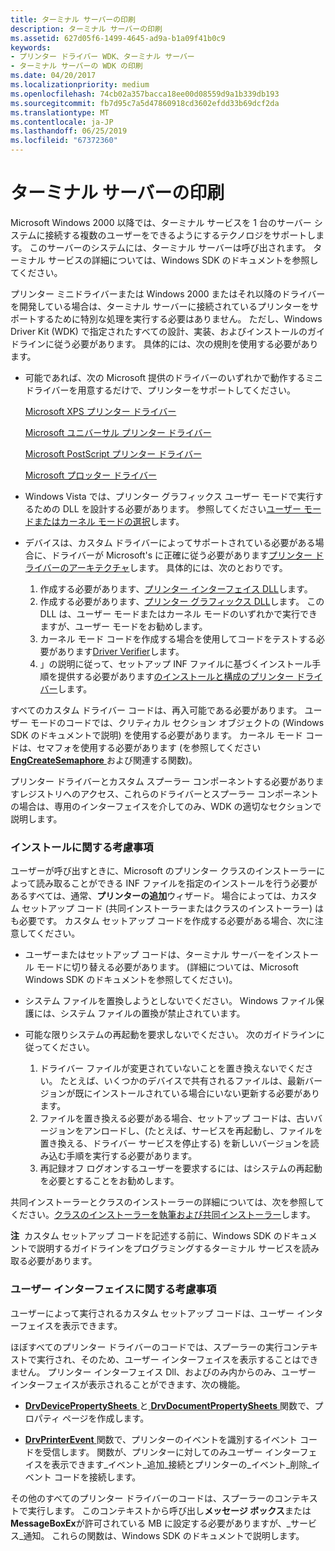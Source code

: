 ```yaml
---
title: ターミナル サーバーの印刷
description: ターミナル サーバーの印刷
ms.assetid: 627d05f6-1499-4645-ad9a-b1a09f41b0c9
keywords:
- プリンター ドライバー WDK、ターミナル サーバー
- ターミナル サーバーの WDK の印刷
ms.date: 04/20/2017
ms.localizationpriority: medium
ms.openlocfilehash: 74cb02a357bacca18ee00d08559d9a1b339db193
ms.sourcegitcommit: fb7d95c7a5d47860918cd3602efdd33b69dcf2da
ms.translationtype: MT
ms.contentlocale: ja-JP
ms.lasthandoff: 06/25/2019
ms.locfileid: "67372360"
---
```

# <a name="terminal-server-printing"></a>ターミナル サーバーの印刷





Microsoft Windows 2000 以降では、ターミナル サービスを 1 台のサーバー システムに接続する複数のユーザーをできるようにするテクノロジをサポートします。 このサーバーのシステムには、ターミナル サーバーは呼び出されます。 ターミナル サービスの詳細については、Windows SDK のドキュメントを参照してください。

プリンター ミニドライバーまたは Windows 2000 またはそれ以降のドライバーを開発している場合は、ターミナル サーバーに接続されているプリンターをサポートするために特別な処理を実行する必要はありません。 ただし、Windows Driver Kit (WDK) で指定されたすべての設計、実装、およびインストールのガイドラインに従う必要があります。 具体的には、次の規則を使用する必要があります。

-   可能であれば、次の Microsoft 提供のドライバーのいずれかで動作するミニドライバーを用意するだけで、プリンターをサポートしてください。

    [Microsoft XPS プリンター ドライバー](xpsdrv-printer-driver.md)

    [Microsoft ユニバーサル プリンター ドライバー](microsoft-universal-printer-driver.md)

    [Microsoft PostScript プリンター ドライバー](microsoft-postscript-printer-driver.md)

    [Microsoft プロッター ドライバー](microsoft-plotter-driver.md)

-   Windows Vista では、プリンター グラフィックス ユーザー モードで実行するための DLL を設計する必要があります。 参照してください[ユーザー モードまたはカーネル モードの選択](choosing-user-mode-or-kernel-mode.md)します。

-   デバイスは、カスタム ドライバーによってサポートされている必要がある場合に、ドライバーが Microsoft's に正確に従う必要があります[プリンター ドライバーのアーキテクチャ](printer-driver-architecture.md)します。 具体的には、次のとおりです。
    1.  作成する必要があります、[プリンター インターフェイス DLL](printer-interface-dll.md)します。
    2.  作成する必要があります、[プリンター グラフィックス DLL](printer-graphics-dll.md)します。 この DLL は、ユーザー モードまたはカーネル モードのいずれかで実行できますが、ユーザー モードをお勧めします。
    3.  カーネル モード コードを作成する場合を使用してコードをテストする必要があります[Driver Verifier](https://docs.microsoft.com/windows-hardware/drivers/devtest/driver-verifier)します。
    4.  」の説明に従って、セットアップ INF ファイルに基づくインストール手順を提供する必要があります[のインストールと構成のプリンター ドライバー](installing-and-configuring-printer-drivers.md)します。

すべてのカスタム ドライバー コードは、再入可能である必要があります。 ユーザー モードのコードでは、クリティカル セクション オブジェクトの (Windows SDK のドキュメントで説明) を使用する必要があります。 カーネル モード コードは、セマフォを使用する必要があります (を参照してください[ **EngCreateSemaphore** ](https://docs.microsoft.com/windows/desktop/api/winddi/nf-winddi-engcreatesemaphore)および関連する関数)。

プリンター ドライバーとカスタム スプーラー コンポーネントする必要がありますレジストリへのアクセス、これらのドライバーとスプーラー コンポーネントの場合は、専用のインターフェイスを介してのみ、WDK の適切なセクションで説明します。

### <a name="installation-considerations"></a>インストールに関する考慮事項

ユーザーが呼び出すときに、Microsoft のプリンター クラスのインストーラーによって読み取ることができる INF ファイルを指定のインストールを行う必要があるすべては、通常、**プリンターの追加**ウィザード。 場合によっては、カスタム セットアップ コード (共同インストーラーまたはクラスのインストーラー) はも必要です。 カスタム セットアップ コードを作成する必要がある場合、次に注意してください。

-   ユーザーまたはセットアップ コードは、ターミナル サーバーをインストール モードに切り替える必要があります。 (詳細については、Microsoft Windows SDK のドキュメントを参照してください)。

-   システム ファイルを置換しようとしないでください。 Windows ファイル保護には、システム ファイルの置換が禁止されています。

-   可能な限りシステムの再起動を要求しないでください。 次のガイドラインに従ってください。
    1.  ドライバー ファイルが変更されていないことを置き換えないでください。 たとえば、いくつかのデバイスで共有されるファイルは、最新バージョンが既にインストールされている場合にいない更新する必要があります。
    2.  ファイルを置き換える必要がある場合、セットアップ コードは、古いバージョンをアンロードし、(たとえば、サービスを再起動し、ファイルを置き換える、ドライバー サービスを停止する) を新しいバージョンを読み込む手順を実行する必要があります。
    3.  再記録オフ ログオンするユーザーを要求するには、はシステムの再起動を必要とすることをお勧めします。

共同インストーラーとクラスのインストーラーの詳細については、次を参照してください。[クラスのインストーラーを執筆および共同インストーラー](https://docs.microsoft.com/windows-hardware/drivers/install/writing-class-installers-and-co-installers)します。

**注**  カスタム セットアップ コードを記述する前に、Windows SDK のドキュメントで説明するガイドラインをプログラミングするターミナル サービスを読み取る必要があります。

 

### <a name="user-interface-considerations"></a>ユーザー インターフェイスに関する考慮事項

ユーザーによって実行されるカスタム セットアップ コードは、ユーザー インターフェイスを表示できます。

ほぼすべてのプリンター ドライバーのコードでは、スプーラーの実行コンテキストで実行され、そのため、ユーザー インターフェイスを表示することはできません。 プリンター インターフェイス Dll、およびのみ内からのみ、ユーザー インターフェイスが表示されることができます、次の機能。

-   [ **DrvDevicePropertySheets** ](https://docs.microsoft.com/windows-hardware/drivers/ddi/content/winddiui/nf-winddiui-drvdevicepropertysheets)と[ **DrvDocumentPropertySheets** ](https://docs.microsoft.com/windows-hardware/drivers/ddi/content/winddiui/nf-winddiui-drvdocumentpropertysheets)関数で、プロパティ ページを作成します。

-   [ **DrvPrinterEvent** ](https://docs.microsoft.com/windows-hardware/drivers/ddi/content/winddiui/nf-winddiui-drvprinterevent)関数で、プリンターのイベントを識別するイベント コードを受信します。 関数が、プリンターに対してのみユーザー インターフェイスを表示できます\_イベント\_追加\_接続とプリンターの\_イベント\_削除\_イベント コードを接続します。

その他のすべてのプリンター ドライバーのコードは、スプーラーのコンテキストで実行します。 このコンテキストから呼び出し**メッセージ ボックス**または**MessageBoxEx**が許可されている MB に設定する必要がありますが、\_サービス\_通知。 これらの関数は、Windows SDK のドキュメントで説明します。

 

 




